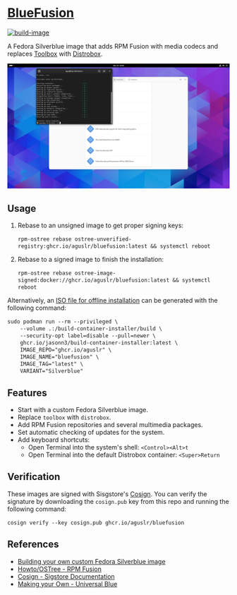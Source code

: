 [BlueFusion][1]
===============

[![build-image](https://github.com/aguslr/bluefusion/actions/workflows/build.yml/badge.svg)](https://github.com/aguslr/bluefusion/actions/workflows/build.yml)

A Fedora Silverblue image that adds RPM Fusion with media codecs and replaces
[Toolbox][2] with [Distrobox][3].

<picture>
  <source media="(prefers-color-scheme: light)" srcset="screenshot-light.png">
  <source media="(prefers-color-scheme: dark)"  srcset="screenshot-dark.png">
  <img title="Screenshot" alt="Screenshot" src="screenshot-light.png">
</picture>

Usage
-----

1. Rebase to an unsigned image to get proper signing keys:

       rpm-ostree rebase ostree-unverified-registry:ghcr.io/aguslr/bluefusion:latest && systemctl reboot

2. Rebase to a signed image to finish the installation:

       rpm-ostree rebase ostree-image-signed:docker://ghcr.io/aguslr/bluefusion:latest && systemctl reboot

Alternatively, an [ISO file for offline installation][8] can be generated with
the following command:

    sudo podman run --rm --privileged \
        --volume .:/build-container-installer/build \
        --security-opt label=disable --pull=newer \
        ghcr.io/jasonn3/build-container-installer:latest \
        IMAGE_REPO="ghcr.io/aguslr" \
        IMAGE_NAME="bluefusion" \
        IMAGE_TAG="latest" \
        VARIANT="Silverblue"

Features
--------

- Start with a custom Fedora Silverblue image.
- Replace `toolbox` with `distrobox`.
- Add RPM Fusion repositories and several multimedia packages.
- Set automatic checking of updates for the system.
- Add keyboard shortcuts:
  + Open Terminal into the system's shell: `<Control><Alt>t`
  + Open Terminal into the default Distrobox container: `<Super>Return`

Verification
------------

These images are signed with Sisgstore's [Cosign][4]. You can verify the
signature by downloading the `cosign.pub` key from this repo and running the
following command:

    cosign verify --key cosign.pub ghcr.io/aguslr/bluefusion

References
----------

- [Building your own custom Fedora Silverblue image][5]
- [Howto/OSTree - RPM Fusion][6]
- [Cosign - Sigstore Documentation][4]
- [Making your Own - Universal Blue][7]


[1]: https://github.com/aguslr/bluefusion
[2]: https://github.com/containers/toolbox
[3]: https://github.com/89luca89/distrobox
[4]: https://docs.sigstore.dev/cosign/overview/
[5]: https://www.ypsidanger.com/building-your-own-fedora-silverblue-image/
[6]: https://rpmfusion.org/Howto/OSTree
[7]: https://ublue.it/making-your-own/
[8]: https://blue-build.org/learn/universal-blue/#fresh-install-from-an-iso
